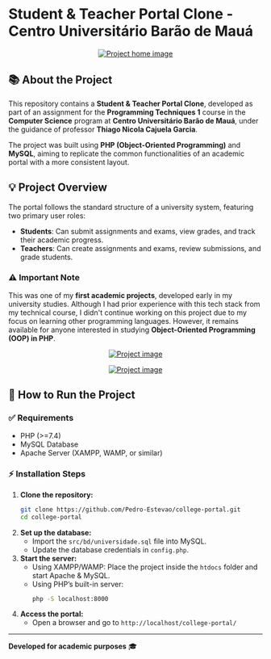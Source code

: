 # Student & Teacher Portal Clone - Centro Universitário Barão de Mauá

<p style="text-align: center;">
    <a href="https://www.pedroestevao.com">
        <img src="https://res.cloudinary.com/dge3g9rcw/image/upload/v1739833231/github/woguo9vgtffr8bzpxsec.jpg" alt="Project home image" />
    </a>
</p>

## 📚 About the Project
This repository contains a **Student & Teacher Portal Clone**, developed as part of an assignment for the **Programming Techniques 1** course in the **Computer Science** program at **Centro Universitário Barão de Mauá**, under the guidance of professor **Thiago Nicola Cajuela Garcia**.

The project was built using **PHP (Object-Oriented Programming)** and **MySQL**, aiming to replicate the common functionalities of an academic portal with a more consistent layout.

## 💡 Project Overview
The portal follows the standard structure of a university system, featuring two primary user roles:

- **Students**: Can submit assignments and exams, view grades, and track their academic progress.
- **Teachers**: Can create assignments and exams, review submissions, and grade students.

### ⚠️ Important Note
This was one of my **first academic projects**, developed early in my university studies. Although I had prior experience with this tech stack from my technical course, I didn't continue working on this project due to my focus on learning other programming languages. However, it remains available for anyone interested in studying **Object-Oriented Programming (OOP) in PHP**.

<p style="text-align: center;">
    <a href="https://www.pedroestevao.com">
        <img src="https://res.cloudinary.com/dge3g9rcw/image/upload/v1739834342/github/he5vhzj82gfp8g5wkpl8.jpg" alt="Project image" />
    </a>
</p>

<p style="text-align: center;">
    <a href="https://www.pedroestevao.com">
        <img src="https://res.cloudinary.com/dge3g9rcw/image/upload/v1739834341/github/jg9bmnqv2d4aso0lt4mo.jpg" alt="Project image" />
    </a>
</p>

## 🚀 How to Run the Project

### ✅ Requirements
- PHP (>=7.4)
- MySQL Database
- Apache Server (XAMPP, WAMP, or similar)

### ⚡ Installation Steps
1. **Clone the repository:**
   ```bash
   git clone https://github.com/Pedro-Estevao/college-portal.git
   cd college-portal
   ```
2. **Set up the database:**
   - Import the `src/bd/universidade.sql` file into MySQL.
   - Update the database credentials in `config.php`.
3. **Start the server:**
   - Using XAMPP/WAMP: Place the project inside the `htdocs` folder and start Apache & MySQL.
   - Using PHP’s built-in server:
     ```bash
     php -S localhost:8000
     ```
4. **Access the portal:**
   - Open a browser and go to `http://localhost/college-portal/`

---

**Developed for academic purposes** 🎓

